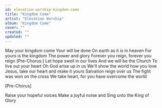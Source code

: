 ```yaml
---
id: elevation-worship-kingdom-come
title: "Kingdom Come"
artist: "Elevation Worship"
album: "Kingdom Come"
cover: ""
created: ""
updated: ""
---
```


May your kingdom come
Your will be done
On earth as it is in heaven
For yours is the kingdom
The power and glory
Forever you reign, forever you reign
[Pre-Chorus:]
Let hope swell in our lives
And we will be the Church
To live out your heart
Oh God arise up in us
We'll show the world how you love
Jesus, take our heart and make it yours
Salvation reign over us
The fight was won on the cross
We take heart, for you have overcome the world

[Pre-Chorus]


Raise your hopeful voices
Make a joyful noise and
Sing unto the King of Glory
